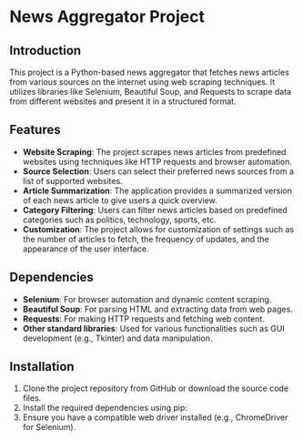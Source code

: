 # News Aggregator Project

## Introduction

This project is a Python-based news aggregator that fetches news articles from various sources on the internet using web scraping techniques. It utilizes libraries like Selenium, Beautiful Soup, and Requests to scrape data from different websites and present it in a structured format.

## Features

- **Website Scraping**: The project scrapes news articles from predefined websites using techniques like  HTTP requests and browser automation.
- **Source Selection**: Users can select their preferred news sources from a list of supported websites.
- **Article Summarization**: The application provides a summarized version of each news article to give users a quick overview.
- **Category Filtering**: Users can filter news articles based on predefined categories such as politics, technology, sports, etc.
- **Customization**: The project allows for customization of settings such as the number of articles to fetch, the frequency of updates, and the appearance of the user interface.

## Dependencies

- **Selenium**: For browser automation and dynamic content scraping.
- **Beautiful Soup**: For parsing HTML and extracting data from web pages.
- **Requests**: For making HTTP requests and fetching web content.
- **Other standard libraries**: Used for various functionalities such as GUI development (e.g., Tkinter) and data manipulation.

## Installation

1. Clone the project repository from GitHub or download the source code files.
2. Install the required dependencies using pip:
3. Ensure you have a compatible web driver installed (e.g., ChromeDriver for Selenium).

